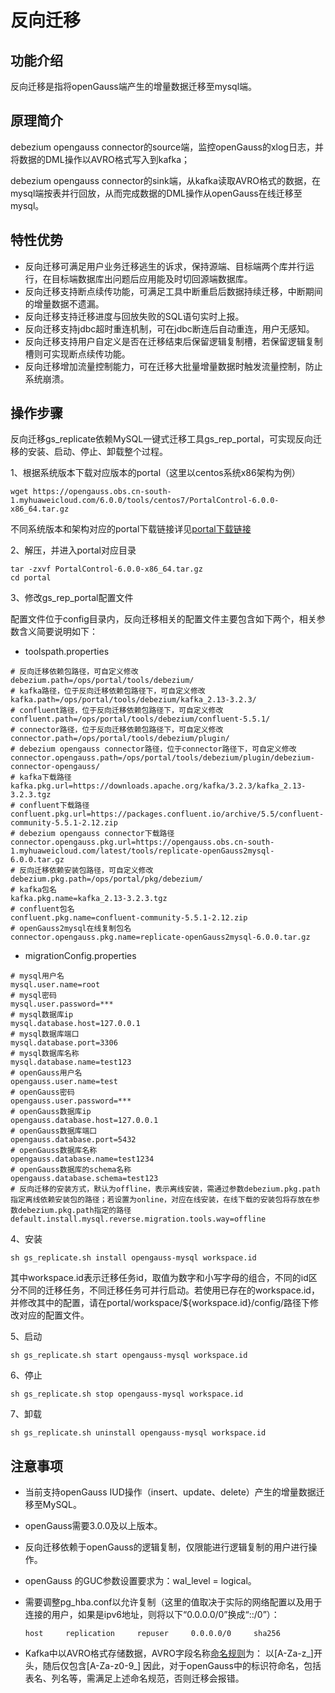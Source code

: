 # 反向迁移

## 功能介绍<a name="section2900185110452"></a>

反向迁移是指将openGauss端产生的增量数据迁移至mysql端。

## 原理简介<a name="section18226518464"></a>

debezium opengauss connector的source端，监控openGauss的xlog日志，并将数据的DML操作以AVRO格式写入到kafka；

debezium opengauss connector的sink端，从kafka读取AVRO格式的数据，在mysql端按表并行回放，从而完成数据的DML操作从openGauss在线迁移至mysql。

## 特性优势<a name="section89821242155416"></a>

- 反向迁移可满足用户业务迁移逃生的诉求，保持源端、目标端两个库并行运行，在目标端数据库出问题后应用能及时切回源端数据库。
- 反向迁移支持断点续传功能，可满足工具中断重启后数据持续迁移，中断期间的增量数据不遗漏。
- 反向迁移支持迁移进度与回放失败的SQL语句实时上报。
- 反向迁移支持jdbc超时重连机制，可在jdbc断连后自动重连，用户无感知。
- 反向迁移支持用户自定义是否在迁移结束后保留逻辑复制槽，若保留逻辑复制槽则可实现断点续传功能。
- 反向迁移增加流量控制能力，可在迁移大批量增量数据时触发流量控制，防止系统崩溃。

## 操作步骤<a name="section024513334448"></a>

反向迁移gs_replicate依赖MySQL一键式迁移工具gs_rep_portal，可实现反向迁移的安装、启动、停止、卸载整个过程。

1、根据系统版本下载对应版本的portal（这里以centos系统x86架构为例）

```
wget https://opengauss.obs.cn-south-1.myhuaweicloud.com/6.0.0/tools/centos7/PortalControl-6.0.0-x86_64.tar.gz
```

不同系统版本和架构对应的portal下载链接详见[portal下载链接](https://gitcode.com/opengauss/openGauss-migration-portal/tree/6.0.0/#%E5%AE%89%E8%A3%85%E5%8C%85%E5%AE%89%E8%A3%85)

2、解压，并进入portal对应目录

```
tar -zxvf PortalControl-6.0.0-x86_64.tar.gz
cd portal
```

3、修改gs_rep_portal配置文件

配置文件位于config目录内，反向迁移相关的配置文件主要包含如下两个，相关参数含义简要说明如下：

  - toolspath.properties

```
# 反向迁移依赖包路径，可自定义修改
debezium.path=/ops/portal/tools/debezium/
# kafka路径，位于反向迁移依赖包路径下，可自定义修改
kafka.path=/ops/portal/tools/debezium/kafka_2.13-3.2.3/
# confluent路径，位于反向迁移依赖包路径下，可自定义修改
confluent.path=/ops/portal/tools/debezium/confluent-5.5.1/
# connector路径，位于反向迁移依赖包路径下，可自定义修改
connector.path=/ops/portal/tools/debezium/plugin/
# debezium opengauss connector路径，位于connector路径下，可自定义修改
connector.opengauss.path=/ops/portal/tools/debezium/plugin/debezium-connector-opengauss/
# kafka下载路径
kafka.pkg.url=https://downloads.apache.org/kafka/3.2.3/kafka_2.13-3.2.3.tgz
# confluent下载路径
confluent.pkg.url=https://packages.confluent.io/archive/5.5/confluent-community-5.5.1-2.12.zip
# debezium opengauss connector下载路径
connector.opengauss.pkg.url=https://opengauss.obs.cn-south-1.myhuaweicloud.com/latest/tools/replicate-openGauss2mysql-6.0.0.tar.gz
# 反向迁移依赖安装包路径，可自定义修改
debezium.pkg.path=/ops/portal/pkg/debezium/
# kafka包名
kafka.pkg.name=kafka_2.13-3.2.3.tgz
# confluent包名
confluent.pkg.name=confluent-community-5.5.1-2.12.zip
# openGauss2mysql在线复制包名
connector.opengauss.pkg.name=replicate-openGauss2mysql-6.0.0.tar.gz
```

  - migrationConfig.properties

```
# mysql用户名
mysql.user.name=root
# mysql密码
mysql.user.password=***
# mysql数据库ip
mysql.database.host=127.0.0.1
# mysql数据库端口
mysql.database.port=3306
# mysql数据库名称
mysql.database.name=test123
# openGauss用户名
opengauss.user.name=test
# openGauss密码
opengauss.user.password=***
# openGauss数据库ip
opengauss.database.host=127.0.0.1
# openGauss数据库端口
opengauss.database.port=5432
# openGauss数据库名称
opengauss.database.name=test1234
# openGauss数据库的schema名称
opengauss.database.schema=test123
# 反向迁移的安装方式，默认为offline，表示离线安装，需通过参数debezium.pkg.path指定离线依赖安装包的路径；若设置为online，对应在线安装，在线下载的安装包将存放在参数debezium.pkg.path指定的路径
default.install.mysql.reverse.migration.tools.way=offline
```

4、安装

```
sh gs_replicate.sh install opengauss-mysql workspace.id
```

其中workspace.id表示迁移任务id，取值为数字和小写字母的组合，不同的id区分不同的迁移任务，不同迁移任务可并行启动。若使用已存在的workspace.id，并修改其中的配置，请在portal/workspace/${workspace.id}/config/路径下修改对应的配置文件。

5、启动

  ```
  sh gs_replicate.sh start opengauss-mysql workspace.id
  ```

6、停止

  ```
  sh gs_replicate.sh stop opengauss-mysql workspace.id
  ```

7、卸载

  ```
  sh gs_replicate.sh uninstall opengauss-mysql workspace.id
  ```

## 注意事项<a name="section147831546105511"></a>

- 当前支持openGauss IUD操作（insert、update、delete）产生的增量数据迁移至MySQL。

- openGauss需要3.0.0及以上版本。

- 反向迁移依赖于openGauss的逻辑复制，仅限能进行逻辑复制的用户进行操作。

- openGauss 的GUC参数设置要求为：wal_level = logical。

- 需要调整pg_hba.conf以允许复制（这里的值取决于实际的网络配置以及用于连接的用户，如果是ipv6地址，则将以下“0.0.0.0/0”换成“::/0”）：

  ```
  host     replication     repuser     0.0.0.0/0     sha256
  ```

- Kafka中以AVRO格式存储数据，AVRO字段名称[命名规则](https://gitee.com/link?target=https%3A%2F%2Favro.apache.org%2Fdocs%2F1.11.1%2Fspecification%2F%23names)为：
以[A-Za-z_]开头，随后仅包含[A-Za-z0-9_]
因此，对于openGauss中的标识符命名，包括表名、列名等，需满足上述命名规范，否则迁移会报错。


